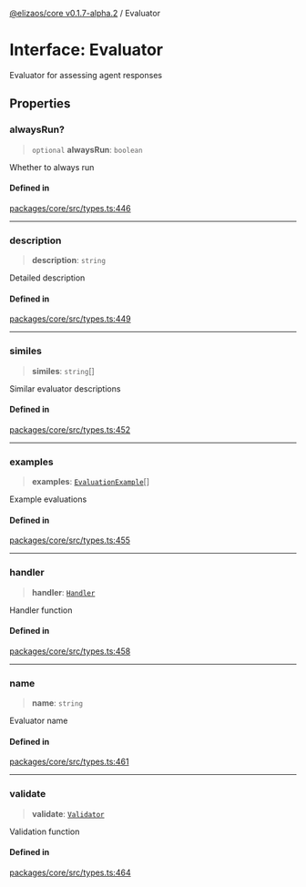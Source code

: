 [@elizaos/core v0.1.7-alpha.2](../index.md) / Evaluator

# Interface: Evaluator

Evaluator for assessing agent responses

## Properties

### alwaysRun?

> `optional` **alwaysRun**: `boolean`

Whether to always run

#### Defined in

[packages/core/src/types.ts:446](https://github.com/elizaos/eliza/blob/main/packages/core/src/types.ts#L446)

***

### description

> **description**: `string`

Detailed description

#### Defined in

[packages/core/src/types.ts:449](https://github.com/elizaos/eliza/blob/main/packages/core/src/types.ts#L449)

***

### similes

> **similes**: `string`[]

Similar evaluator descriptions

#### Defined in

[packages/core/src/types.ts:452](https://github.com/elizaos/eliza/blob/main/packages/core/src/types.ts#L452)

***

### examples

> **examples**: [`EvaluationExample`](EvaluationExample.md)[]

Example evaluations

#### Defined in

[packages/core/src/types.ts:455](https://github.com/elizaos/eliza/blob/main/packages/core/src/types.ts#L455)

***

### handler

> **handler**: [`Handler`](../type-aliases/Handler.md)

Handler function

#### Defined in

[packages/core/src/types.ts:458](https://github.com/elizaos/eliza/blob/main/packages/core/src/types.ts#L458)

***

### name

> **name**: `string`

Evaluator name

#### Defined in

[packages/core/src/types.ts:461](https://github.com/elizaos/eliza/blob/main/packages/core/src/types.ts#L461)

***

### validate

> **validate**: [`Validator`](../type-aliases/Validator.md)

Validation function

#### Defined in

[packages/core/src/types.ts:464](https://github.com/elizaos/eliza/blob/main/packages/core/src/types.ts#L464)
